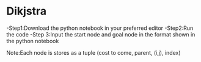 # Dikjstra
-Step1:Download the python notebook in your preferred editor
-Step2:Run the code 
-Step 3:Input the start node and goal node in the format shown in the python notebook

Note:Each node is stores as a tuple (cost to come, parent, (i,j), index)
